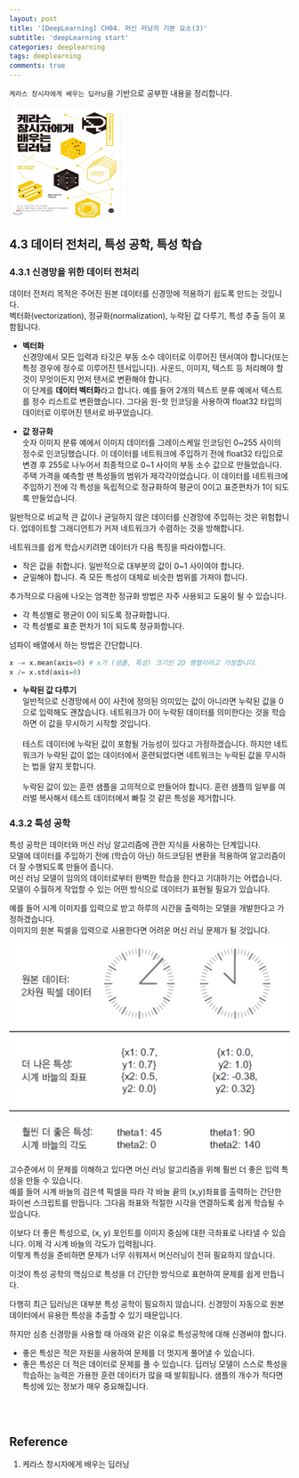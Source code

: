 ```yaml
---
layout: post
title: '[DeepLearning] CH04. 머신 러닝의 기본 요소(3)'
subtitle: 'deepLearning start'
categories: deeplearning
tags: deeplearning
comments: true
---
```

`케라스 창시자에게 배우는 딥러닝`을 기반으로 공부한 내용을 정리합니다.

<img src="/assets/img/dlcourse/book.jpeg" width="200" height="200">

## 4.3 데이터 전처리, 특성 공학, 특성 학습

### 4.3.1 신경망을 위한 데이터 전처리
데이터 전처리 목적은 주어진 원본 데이터를 신경망에 적용하기 쉽도록 만드는 것입니다. <Br>
벡터화(vectorization), 정규화(normalization), 누락된 값 다루기, 특성 추출 등이 포함됩니다.

- **벡터화** <br>
신경망에서 모든 입력과 타깃은 부동 소수 데이터로 이루어진 텐서여야 합니다(또는 특정 경우에 정수로 이루어진 텐서입니다). 사운드, 이미지, 텍스트 등 처리해야 할 것이 무엇이든지 먼저 텐서로 변환해야 합니다. <br>
이 단계를 **데이터 벡터화**라고 합니다. 예를 들어 2개의 텍스트 분류 예에서 텍스트를 정수 리스트로 변환했습니다. 그다음 원-핫 인코딩을 사용하여 float32 타입의 데이터로 이루어진 텐서로 바꾸었습니다.

- **값 정규화** <br>
숫자 이미지 분류 예에서 이미지 데이터를 그레이스케일 인코딩인 0~255 사이의 정수로 인코딩했습니다. 이 데이터를 네트워크에 주입하기 전에 float32 타입으로 변경 후 255로 나누어서 최종적으로 0~1 사이의 부동 소수 값으로 만들었습니다. <br>
주택 가격을 예측할 땐 특성들의 범위가 제각각이었습니다. 이 데이터를 네트워크에 주입하기 전에 각 특성을 독립적으로 정규화하여 평균이 0이고 표준편차가 1이 되도록 만들었습니다. <Br>

일반적으로 비교적 큰 값이나 균일하지 않은 데이터를 신경망에 주입하는 것은 위험합니다. 업데이트할 그래디언트가 커져 네트워크가 수렴하는 것을 방해합니다. <br>

네트워크를 쉽게 학습시키려면 데이터가 다음 특징을 따라야합니다.
-   작은 값을 취합니다. 일반적으로 대부분의 값이 0~1 사이여야 합니다.
-   균일해야 합니다. 즉 모든 특성이 대체로 비슷한 범위를 가져야 합니다.

추가적으로 다음에 나오는 엄격한 정규화 방법은 자주 사용되고 도움이 될 수 있습니다.
-   각 특성별로 평균이 0이 되도록 정규화합니다.
-   각 특성별로 표준 편차가 1이 되도록 정규화합니다.

넘파이 배열에서 하는 방법은 간단합니다.

```python
x -= x.mean(axis=0) # x가 (샘플, 특성) 크기인 2D 행렬이라고 가정합니다.
x /= x.std(axis=0)
```

- **누락된 값 다루기** <br>
일반적으로 신경망에서 0이 사전에 정의된 의미있는 값이 아니라면 누락된 값을 0으로 입력해도 괜찮습니다. 네트워크가 0이 누락된 데이터를 의미한다는 것을 학습하면 이 값을 무시하기 시작할 것입니다. <br><br>
테스트 데이터에 누락된 값이 포함될 가능성이 있다고 가정하겠습니다. 하지만 네트워크가 누락된 값이 없는 데이터에서 훈련되었다면 네트워크는 누락된 값을 무시하는 법을 알지 못합니다. <br><br>
누락된 값이 있는 훈련 샘플을 고의적으로 만들어야 합니다. 훈련 샘플의 일부를 여러벌 복사해서 테스트 데이터에서 빠질 것 같은 특성을 제거합니다.

### 4.3.2 특성 공학
특성 공학은 데이터와 머신 러닝 알고리즘에 관한 지식을 사용하는 단계입니다.<br>
모델에 데이터를 주입하기 전에 (학습이 아닌) 하드코딩된 변환을 적용하여 알고리즘이 더 잘 수행되도록 만들어 줍니다.<br>
머신 러닝 모델이 임의의 데이터로부터 완벽한 학습을 한다고 기대하기는 어렵습니다. 모델이 수월하게 작업할 수 있는 어떤 방식으로 데이터가 표현될 필요가 있습니다.

예를 들어 시계 이미지를 입력으로 받고 하루의 시간을 출력하는 모델을 개발한다고 가정하겠습니다. <Br>
이미지의 원본 픽셀을 입력으로 사용한다면 어려운 머신 러닝 문제가 될 것입니다. 

![img](/assets/img/dlcourse/clock.png)

고수준에서 이 문제를 이해하고 있다면 머신 러닝 알고리즘을 위해 훨씬 더 좋은 입력 특성을 만들 수 있습니다.<br>
예를 들어 시계 바늘의 검은색 픽셀을 따라 각 바늘 끝의 (x,y)좌표를 출력하는 간단한 파이썬 스크립트를 만듭니다. 그다음 좌표와 적절한 시각을 연결하도록 쉽게 학습될 수 있습니다.

이보다 더 좋은 특성으로, (x, y) 포인트를 이미지 중심에 대한 극좌표로 나타낼 수 있습니다. 이제 각 시계 바늘의 각도가 입력됩니다. <br>
이렇게 특성을 준비하면 문제가 너무 쉬워져서 머신러닝이 전혀 필요하지 않습니다.

이것이 특성 공학의 핵심으로 특성을 더 간단한 방식으로 표현하여 문제를 쉽게 만듭니다.

다행히 최근 딥러닝은 대부분 특성 공학이 필요하지 않습니다. 신경망이 자동으로 원본 데이터에서 유용한 특성을 추출할 수 있기 때문입니다.

하지만 심층 신경망을 사용할 때 아래와 같은 이유로 특성공학에 대해 신경써야 합니다.

-   좋은 특성은 적은 자원을 사용하여 문제를 더 멋지게 풀어낼 수 있습니다.
-   좋은 특성은 더 적은 데이터로 문제를 풀 수 있습니다. 딥러닝 모델이 스스로 특성을 학습하는 능력은 가용한 훈련 데이터가 많을 때 발휘됩니다. 샘플의 개수가 적다면 특성에 있는 정보가 매우 중요해집니다.

<br><br>

## Reference
1. 케라스 창시자에게 배우는 딥러닝